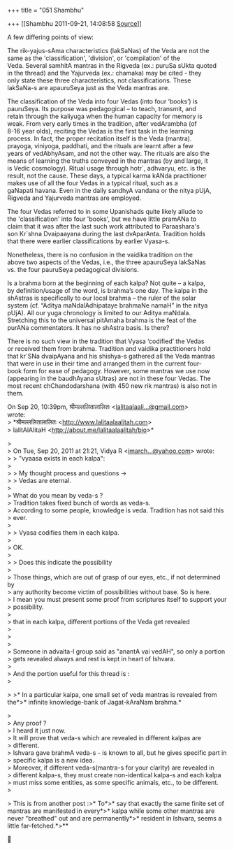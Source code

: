 +++
title = "051 Shambhu"

+++
[[Shambhu	2011-09-21, 14:08:58 [Source](https://groups.google.com/g/samskrita/c/DnABtLXxkRA)]]



A few differing points of view:  
  
The rik-yajus-sAma characteristics (lakSaNas) of the Veda are not the  
same as the 'classification', 'division', or 'compilation' of the  
Veda. Several samhitA mantras in the Rigveda (ex.: puruSa sUkta quoted  
in the thread) and the Yajurveda (ex.: chamaka) may be cited - they  
only state these three characteristics, not classifications. These  
lakSaNa-s are apauruSeya just as the Veda mantras are.  
  
The classification of the Veda into four Vedas (into four ‘books’) is  
pauruSeya. Its purpose was pedagogical – to teach, transmit, and  
retain through the kaliyuga when the human capacity for memory is  
weak. From very early times in the tradition, after vedArambha (of  
8-16 year olds), reciting the Vedas is the first task in the learning  
process. In fact, the proper recitation itself is the Veda (mantra).  
prayoga, viniyoga, paddhati, and the rituals are learnt after a few  
years of vedAbhyAsam, and not the other way. The rituals are also the  
means of learning the truths conveyed in the mantras (by and large, it  
is Vedic cosmology). Ritual usage through hotr\`, adhvaryu, etc. is the  
result, not the cause. These days, a typical karma kANda practitioner  
makes use of all the four Vedas in a typical ritual, such as a  
gaNapati havana. Even in the daily sandhyA vandana or the nitya pUjA,  
Rigveda and Yajurveda mantras are employed.  
  
The four Vedas referred to in some Upanishads quite likely allude to  
the 'classification' into four 'books', but we have little pramANa to  
claim that it was after the last such work attributed to Paraashara's  
son Kr\`shna Dvaipaayana during the last dvAparAnta. Tradition holds  
that there were earlier classifications by earlier Vyasa-s.  
  
Nonetheless, there is no confusion in the vaidika tradition on the  
above two aspects of the Vedas, i.e., the three apauruSeya lakSaNas  
vs. the four pauruSeya pedagogical divisions.  
  
Is a brahma born at the beginning of each kalpa? Not quite – a kalpa,  
by definition/usage of the word, is brahma’s one day. The kalpa in the  
shAstras is specifically to our local brahma – the ruler of the solar  
system (cf. “Aditya maNdalAdhipataye brahmaNe namaH” in the nitya  
pUjA). All our yuga chronology is limited to our Aditya maNdala.  
Stretching this to the universal pitAmaha brahma is the feat of the  
purANa commentators. It has no shAstra basis. Is there?  
  
There is no such view in the tradition that Vyasa ‘codified’ the Vedas  
or received them from brahma. Tradition and vaidika practitioners hold  
that kr\`SNa dvaipAyana and his shishya-s gathered all the Veda mantras  
that were in use in their time and arranged them in the current four-  
book form for ease of pedagogy. However, some mantras we use now  
(appearing in the baudhAyana sUtras) are not in these four Vedas. The  
most recent chChandodarshana (with 450 new rik mantras) is also not in  
them.  
  
On Sep 20, 10:39pm, श्रीमल्ललितालालितः \<[lalitaalaali...@gmail.com]()\>  
wrote:  
\> \*श्रीमल्ललितालालितः \<<http://www.lalitaalaalitah.com>\>  
\> lalitAlAlitaH \<<http://about.me/lalitaalaalitah/bio>\>\*  

\>  
\> On Tue, Sep 20, 2011 at 21:21, Vidya R \<[imarch...@yahoo.com]()\> wrote:  
\> \> "vyaasa exists in each kalpa":  
\>  
\> \> My thought process and questions ->  
\> \> Vedas are eternal.  
\>  
\> What do you mean by veda-s ?  
\> Tradition takes fixed bunch of words as veda-s.  
\> According to some people, knowledge is veda. Tradition has not said this  
\> ever.  
\>  
\> \> Vyasa codifies them in each kalpa.  
\>  
\> OK.  
\>  
\> \> Does this indicate the possibility  
\>  
\> Those things, which are out of grasp of our eyes, etc., if not determined by  
\> any authority become victim of possibilities without base. So is here.  
\> I mean you must present some proof from scriptures itself to support your  
\> possibility.  
\>  
\> that in each kalpa, different portions of the Veda get revealed  
\>  
\>  
\>  
\> Someone in advaita-l group said as "anantA vai vedAH", so only a portion  
\> gets revealed always and rest is kept in heart of Ishvara.  
\>  
\> And the portion useful for this thread is :  
\>  

\> \>\* In a particular kalpa, one small set of veda mantras is revealed from the\*\>\* infinite knowledge-bank of Jagat-kAraNam brahma.\*  

\>  
\> Any proof ?  
\> I heard it just now.  
\> It will prove that veda-s which are revealed in different kalpas are  
\> different.  
\> Ishvara gave brahmA veda-s - is known to all, but he gives specific part in  
\> specific kalpa is a new idea.  
\> Moreover, if different veda-s(mantra-s for your clarity) are revealed in  
\> different kalpa-s, they must create non-identical kalpa-s and each kalpa  
\> must miss some entities, as some specific animals, etc., to be different.  
\>  

\> This is from another post :>\* To\*\>\* say that exactly the same finite set of mantras are manifested in every\*\>\* kalpa while some other mantras are never "breathed" out and are permanently\*\>\* resident in Ishvara, seems a little far-fetched.\*\>\*\*  



